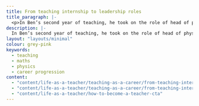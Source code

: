 ```yaml
---
title: From teaching internship to leadership roles
title_paragraph: |-
  <p>In Ben’s second year of teaching, he took on the role of head of physics. Only 3 years later, he was promoted to assistant head of maths.</p>
description: |-
  In Ben’s second year of teaching, he took on the role of head of physics. Only 3 years later, he was promoted to assistant head of maths.
layout: "layouts/minimal"
colour: grey-pink
keywords:
  - teaching
  - maths
  - physics
  - career progression
content: 
  - "content/life-as-a-teacher/teaching-as-a-career/from-teaching-internship-to-leadership-roles/header" 
  - "content/life-as-a-teacher/teaching-as-a-career/from-teaching-internship-to-leadership-roles/article"
  - "content/life-as-a-teacher/how-to-become-a-teacher-cta"
---
```

